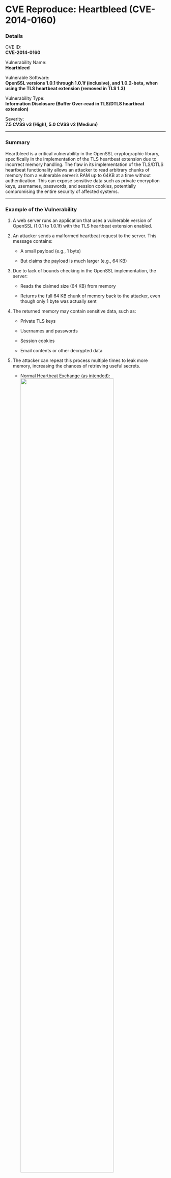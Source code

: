 # CVE Reproduce: Heartbleed (CVE-2014-0160)

### Details

CVE ID: <br>
**CVE-2014-0160**

Vulnerability Name: <br>
**Heartbleed**

Vulnerable Software: <br>
**OpenSSL versions 1.0.1 through 1.0.1f (inclusive), and 1.0.2-beta, when using the TLS heartbeat extension (removed in TLS 1.3)**

Vulnerability Type: <br>
**Information Disclosure (Buffer Over-read in TLS/DTLS heartbeat extension)**

Severity: <br>
**7.5 CVSS v3 (High), 5.0 CVSS v2 (Medium)**

---

### Summary

Heartbleed is a critical vulnerability in the OpenSSL cryptographic library, specifically in the implementation of the TLS heartbeat extension due to incorrect memory handling. 
The flaw in its implementation of the TLS/DTLS heartbeat functionality allows an attacker to read arbitrary chunks of memory from a vulnerable server’s RAM up to 64KB at a time without authentication. 
This can expose sensitive data such as private encryption keys, usernames, passwords, and session cookies, potentially compromising the entire security of affected systems.

---

### Example of the Vulnerability

1. A web server runs an application that uses a vulnerable version of OpenSSL (1.0.1 to 1.0.1f) with the TLS heartbeat extension enabled.

2. An attacker sends a malformed heartbeat request to the server. This message contains:
   - A small payload (e.g., 1 byte)
     
   - But claims the payload is much larger (e.g., 64 KB)

3. Due to lack of bounds checking in the OpenSSL implementation, the server:
   - Reads the claimed size (64 KB) from memory
     
   - Returns the full 64 KB chunk of memory back to the attacker, even though only 1 byte was actually sent

4. The returned memory may contain sensitive data, such as:
   - Private TLS keys
     
   - Usernames and passwords

   - Session cookies

   - Email contents or other decrypted data

5. The attacker can repeat this process multiple times to leak more memory, increasing the chances of retrieving useful secrets.
   - Normal Heartbeat Exchange (as intended):
     <img src="./Screenshots/Screenshot1.png" width=80% height=80%><br><br>

   - Malicious Heartbeat Exploit (Heartbleed):
     <img src="./Screenshots/Screenshot2.png" width=80% height=80%><br><br>

---

### How it works

#### What is a Heartbeat in TLS

A heartbeat is a feature in the TLS protocol used to check if the other end of a connection is still alive without renegotiating the entire session.
- It works by sending a small message (called a heartbeat request) to the peer.
  
- The peer is supposed to respond with the exact same message (a heartbeat response).
  
This keeps the connection active and avoids timeouts during idle periods.

Think of it like saying:

```
Client: “Hey, are you still there?”
Server: “Yep, here’s your message back.”
```

This feature was introduced in the TLS/DTLS heartbeat extension (RFC 6520) and is mostly used in long-lived TLS connections.

#### Vulnerability Flow

1. Heartbeat Mechanism:
   - The TLS heartbeat extension allows one peer to send a small piece of data (e.g., "abc") and specify its length (e.g., 3 bytes).

   - The other peer must respond by echoing back the exact data and length.

2. The Bug:
   - In vulnerable versions of OpenSSL (1.0.1–1.0.1f), there is no validation to ensure the actual size of the received heartbeat payload matches the claimed length.

   - An attacker can send a malformed heartbeat request like this:

     - Actual data: 1 byte (e.g., "A")

     - Claimed length: 64 KB

3. Memory Leak:
   - The server blindly reads and returns 64 KB of memory from its own RAM, starting from the location of the 1-byte payload.

   - This leaked memory may contain:

     - TLS private keys

     - Passwords

     - Session cookies

     - Decrypted data

     - Other sensitive application information

4. Exploitation:
   - The attacker can send this fake heartbeat repeatedly, each time extracting different parts of the server’s memory.
  
   - Since this doesn't require authentication or special privileges, it can be done anonymously and remotely.
  
---

### CVE Reproduce

#### Setup
- Vulnerable version of OpenSSL (1.0.1f) and Nginx server (TLS v1.2)
- Docker image created by [gescobero](https://hub.docker.com/r/gescobero/heartbleed)
- Download and execute the Docker container (Vulnerable Nginx server)
  ```bash
  docker run -p 4443:443 -it --rm --name hb gescobero/heartbleed:1.0
  ```

#### Result

<img src="./Screenshots/Screenshot3.png" width=80% height=80%><br><br>

##### Nmap Scan:

<img src="./Screenshots/Screenshot4.png" width=80% height=80%><br><br>

##### Metasploit Exploitation:

<img src="./Screenshots/Screenshot5.png" width=80% height=80%><br><br>

<img src="./Screenshots/Screenshot6.png" width=80% height=80%><br><br>

<img src="./Screenshots/Screenshot7.png" width=80% height=80%><br><br>

<img src="./Screenshots/Screenshot8.png" width=80% height=80%><br><br>

###### Heartbleed Script Made by [gescobero](https://github.com/GuillermoEscobero/heartbleed/tree/main):

<img src="./Screenshots/Screenshot9.png" width=80% height=80%><br><br>

<img src="./Screenshots/Screenshot10.png" width=80% height=80%><br><br>

---

### Patch & Mitigation

- OpenSSL Patch:

  - The vulnerability was fixed in OpenSSL version 1.0.1g, released on April 7, 2014.

  - The fix added proper bounds checking in the heartbeat implementation to ensure that the payload length matches the actual data sent.

- Recommended Actions:

  - Upgrade OpenSSL to version 1.0.1g or later. Alternatively, recompile OpenSSL with the -DOPENSSL_NO_HEARTBEATS flag to disable the heartbeat feature.

  - Revoke and reissue SSL/TLS certificates that may have been exposed.

  - Reset user credentials if there is a chance they were leaked.

  - Monitor for suspicious activity, such as unauthorized logins or session hijacking.

- Long-Term Mitigation:

  - Avoid outdated versions of OpenSSL in production environments.

  - Use TLS 1.3, which does not include the heartbeat extension.

  - Implement IDS that can detect abnormal TLS heartbeat traffic.
 
---

### Reflection

The Heartbleed vulnerability showed that even small coding oversights in widely used libraries can have massive global consequences. Despite the simplicity of the bug, which just a missing bounds check, it had the ability to compromise the confidentiality of millions of systems worldwide. It highlighted the importance of secure coding practices, thorough code reviews in critical open-source software, and the need for organizations to stay vigilant in patching and monitoring their infrastructure.
